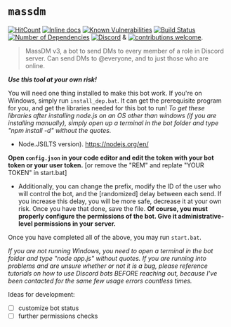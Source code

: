 # `massdm`

[![HitCount](http://hits.dwyl.com/alexlyee/massdm.svg)](http://hits.dwyl.com/alexlyee/massdm) 
[![Inline docs](http://inch-ci.org/github/alexlyee/massdm.svg?branch=master)](http://inch-ci.org/github/alexlyee/massdm) 
[![Known Vulnerabilities](https://snyk.io/test/github/alexlyee/massdm/badge.svg?targetFile=package.json)](https://snyk.io/test/github/alexlyee/massdm?targetFile=package.json) 
[![Build Status](https://travis-ci.org/alexlyee/massdm.png?branch=master)](https://travis-ci.org/alexlyee/massdm)
[![Number of Dependencies](https://david-dm.org/alexlyee/massdm.svg)](https://david-dm.org/alexlyee/massdm)
[![Discord](https://img.shields.io/discord/363082439985201155)](https://discord.gg/tCVG2yU)
 & [![contributions welcome](https://img.shields.io/badge/contributions-welcome-brightgreen.svg?style=flat)](https://github.com/alexlyee/massdm/issues).

> MassDM v3, a bot to send DMs to every member of a role in Discord server.
> Can send DMs to @everyone, and to just those who are online.


***Use this tool at your own risk!*** 

You will need one thing installed to make this bot work. If you're on Windows, simply run `install_dep.bat`. It can get the prerequisite program for you, and get the libraries needed for this bot to run!
*To get these libraries after installing node.js on an OS other than windows (if you are installing manually), simply open up a terminal in the bot folder and type "npm install -d" without the quotes.*

- Node.JS(LTS version). https://nodejs.org/en/


**Open `config.json` in your code editor and edit the token with your bot token or your user token.** [or remove the "REM" and replate "YOUR TOKEN" in start.bat]
 - Additionally, you can change the prefix, modify the ID of the user who will control the bot, and the [randomized] delay between each send. If you increase this delay, you will be more safe, decrease it at your own risk.
Once you have that done, save the file.
**Of course, you must properly configure the permissions of the bot. Give it administrative-level permissions in your server.**

  Once you have completed all of the above, you may run `start.bat`.

*If you are not running Windows, you need to open a terminal in the bot folder and type "node app.js" without quotes.*
*If you are running into problems and are unsure whether or not it is a bug, please reference tutorials on how to use Discord bots BEFORE reaching out, because I've been contacted for the same few usage errors countless times.*


Ideas for development:
- [ ] customize bot status
- [ ] further permissions checks
